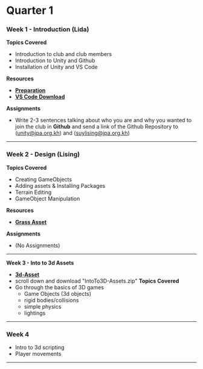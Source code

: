 # Quarter 1

### Week 1 - Introduction (Lida)

**Topics Covered**
- Introduction to club and club members
- Introduction to Unity and Github
- Installation of Unity and VS Code 

**Resources**
- [**Preparation**](https://github.com/Nox-Erebos/UGDC/blob/main/Prep.md)
- [**VS Code Download**](https://visualstudio.microsoft.com/downloads/)
  
**Assignments**
- Write 2-3 sentences talking about who you are and why you wanted to join the club in **Github** and send a link of the Github Repository to (unity@jpa.org.kh) and (suylising@jpa.org.kh)

___________________

### Week 2 - Design (Lising)

**Topics Covered**
- Creating GameObjects
- Adding assets & Installing Packages
- Terrain Editing
- GameObject Manipulation

**Resources**
- [**Grass Asset**](https://assetstore.unity.com/packages/2d/textures-materials/nature/grass-flowers-pack-free-138810)

**Assignments**
- (No Assignments)

___________________

**Week 3 - Into to 3d Assets**
- [**3d-Asset**](https://learn.unity.com/tutorial/project-files-prepare-for-the-unity-certified-associate-game-developer-exam-98049840928345928305983#)
- scroll down and download "IntoTo3D-Assets.zip"
**Topics Covered**
- Go through the basics of 3D games
  -  Game Objects (3d objects)
  -  rigid bodies/collisions
  -  simple physics
  -  lightings
 
___________________

### Week 4
- Intro to 3d scripting
- Player movements

___________________
